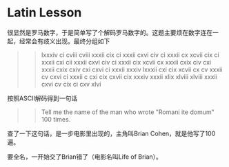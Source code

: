 # Latin Lesson

很显然是罗马数字，于是简单写了个解码罗马数字的。这题主要烦在数字连在一起，经常会有歧义出现。最终分组如下

>> lxxxiv ci cviii cviii xxxii cix ci xxxii cxvi civ ci xxxii cx xcvii cix ci xxxii cxi cii xxxii cxvi civ ci xxxii cix xcvii cx xxxii cxix civ cxi xxxii cxix cxiv cxi cxvi ci xxxii xxxiv lxxxii cxi cix xcvii cx cv xxxii cv cxvi ci xxxii c cxi cix cxvii cix xxxiv xxxii xlix xlviii xlviii xxxii cxvi cv cix ci cxv xlvi

按照ASCII解码得到一句话

>> Tell me the name of the man who wrote "Romani ite domum" 100 times.

查了一下这句话，是一步电影里出现的，主角叫Brian Cohen，就是他写了100遍。

要全名，一开始交了Brian错了（电影名叫Life of Brian）。
